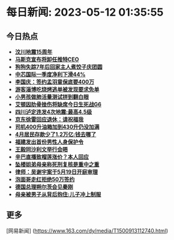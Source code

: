 
# 每日新闻: 2023-05-12 01:35:55
## 今日热点

- **[汶川地震15周年](https://www.163.com/search?keyword=%E6%B1%B6%E5%B7%9D%E5%9C%B0%E9%9C%8715%E5%91%A8%E5%B9%B4)**
- **[马斯克宣布将卸任推特CEO](https://www.163.com/search?keyword=%E9%A9%AC%E6%96%AF%E5%85%8B%E5%AE%A3%E5%B8%83%E5%B0%86%E5%8D%B8%E4%BB%BB%E6%8E%A8%E7%89%B9CEO)**
- **[狗狗失踪7年后回家主人煮饺子庆团圆](https://www.163.com/search?keyword=%E7%8B%97%E7%8B%97%E5%A4%B1%E8%B8%AA7%E5%B9%B4%E5%90%8E%E5%9B%9E%E5%AE%B6%E4%B8%BB%E4%BA%BA%E7%85%AE%E9%A5%BA%E5%AD%90%E5%BA%86%E5%9B%A2%E5%9C%86)**
- **[中芯国际一季度净利下滑44%](https://www.163.com/search?keyword=%E4%B8%AD%E8%8A%AF%E5%9B%BD%E9%99%85%E4%B8%80%E5%AD%A3%E5%BA%A6%E5%87%80%E5%88%A9%E4%B8%8B%E6%BB%9144%25)**
- **[李国庆：签约孟羽童保底要400万](https://www.163.com/search?keyword=%E6%9D%8E%E5%9B%BD%E5%BA%86%EF%BC%9A%E7%AD%BE%E7%BA%A6%E5%AD%9F%E7%BE%BD%E7%AB%A5%E4%BF%9D%E5%BA%95%E8%A6%81400%E4%B8%87)**
- **[游客淄博吃烧烤逃单被发现要求免单](https://www.163.com/search?keyword=%E6%B8%B8%E5%AE%A2%E6%B7%84%E5%8D%9A%E5%90%83%E7%83%A7%E7%83%A4%E9%80%83%E5%8D%95%E8%A2%AB%E5%8F%91%E7%8E%B0%E8%A6%81%E6%B1%82%E5%85%8D%E5%8D%95)**
- **[小男孩做肺活量测试拼到翻白眼](https://www.163.com/search?keyword=%E5%B0%8F%E7%94%B7%E5%AD%A9%E5%81%9A%E8%82%BA%E6%B4%BB%E9%87%8F%E6%B5%8B%E8%AF%95%E6%8B%BC%E5%88%B0%E7%BF%BB%E7%99%BD%E7%9C%BC)**
- **[艾顿因肋骨挫伤将缺席今日生死战G6](https://www.163.com/search?keyword=%E8%89%BE%E9%A1%BF%E5%9B%A0%E8%82%8B%E9%AA%A8%E6%8C%AB%E4%BC%A4%E5%B0%86%E7%BC%BA%E5%B8%AD%E4%BB%8A%E6%97%A5%E7%94%9F%E6%AD%BB%E6%88%98G6)**
- **[四川泸定连发4次地震:最高4.5级](https://www.163.com/search?keyword=%E5%9B%9B%E5%B7%9D%E6%B3%B8%E5%AE%9A%E8%BF%9E%E5%8F%914%E6%AC%A1%E5%9C%B0%E9%9C%87+%E6%9C%80%E9%AB%984.5%E7%BA%A7)**
- **[京东徐雷回应退休：请祝福我](https://www.163.com/search?keyword=%E4%BA%AC%E4%B8%9C%E5%BE%90%E9%9B%B7%E5%9B%9E%E5%BA%94%E9%80%80%E4%BC%91%EF%BC%9A%E8%AF%B7%E7%A5%9D%E7%A6%8F%E6%88%91)**
- **[司机400升油箱加到430升仍没加满](https://www.163.com/search?keyword=%E5%8F%B8%E6%9C%BA400%E5%8D%87%E6%B2%B9%E7%AE%B1%E5%8A%A0%E5%88%B0430%E5%8D%87%E4%BB%8D%E6%B2%A1%E5%8A%A0%E6%BB%A1)**
- **[4月居民存款少了1.2万亿:钱去哪了](https://www.163.com/search?keyword=4%E6%9C%88%E5%B1%85%E6%B0%91%E5%AD%98%E6%AC%BE%E5%B0%91%E4%BA%861.2%E4%B8%87%E4%BA%BF+%E9%92%B1%E5%8E%BB%E5%93%AA%E4%BA%86)**
- **[福建发出首份男性人身保护令](https://www.163.com/search?keyword=%E7%A6%8F%E5%BB%BA%E5%8F%91%E5%87%BA%E9%A6%96%E4%BB%BD%E7%94%B7%E6%80%A7%E4%BA%BA%E8%BA%AB%E4%BF%9D%E6%8A%A4%E4%BB%A4)**
- **[王毅同沙利文举行会晤](https://www.163.com/search?keyword=%E7%8E%8B%E6%AF%85%E5%90%8C%E6%B2%99%E5%88%A9%E6%96%87%E4%B8%BE%E8%A1%8C%E4%BC%9A%E6%99%A4)**
- **[辛巴直播致榴莲涨价？本人回应](https://www.163.com/search?keyword=%E8%BE%9B%E5%B7%B4%E7%9B%B4%E6%92%AD%E8%87%B4%E6%A6%B4%E8%8E%B2%E6%B6%A8%E4%BB%B7%EF%BC%9F%E6%9C%AC%E4%BA%BA%E5%9B%9E%E5%BA%94)**
- **[坠楼姐弟母亲称死刑复核是重中之重](https://www.163.com/search?keyword=%E5%9D%A0%E6%A5%BC%E5%A7%90%E5%BC%9F%E6%AF%8D%E4%BA%B2%E7%A7%B0%E6%AD%BB%E5%88%91%E5%A4%8D%E6%A0%B8%E6%98%AF%E9%87%8D%E4%B8%AD%E4%B9%8B%E9%87%8D)**
- **[律师：吴谢宇案于5月19日开庭审理](https://www.163.com/search?keyword=%E5%BE%8B%E5%B8%88%EF%BC%9A%E5%90%B4%E8%B0%A2%E5%AE%87%E6%A1%88%E4%BA%8E5%E6%9C%8819%E6%97%A5%E5%BC%80%E5%BA%AD%E5%AE%A1%E7%90%86)**
- **[泡面哥走红拒绝50万签约](https://www.163.com/search?keyword=%E6%B3%A1%E9%9D%A2%E5%93%A5%E8%B5%B0%E7%BA%A2%E6%8B%92%E7%BB%9D50%E4%B8%87%E7%AD%BE%E7%BA%A6)**
- **[德国总理朔尔茨会见秦刚](https://www.163.com/search?keyword=%E5%BE%B7%E5%9B%BD%E6%80%BB%E7%90%86%E6%9C%94%E5%B0%94%E8%8C%A8%E4%BC%9A%E8%A7%81%E7%A7%A6%E5%88%9A)**
- **[母亲被男子从背后抱住:儿子冲上制服](https://www.163.com/search?keyword=%E6%AF%8D%E4%BA%B2%E8%A2%AB%E7%94%B7%E5%AD%90%E4%BB%8E%E8%83%8C%E5%90%8E%E6%8A%B1%E4%BD%8F+%E5%84%BF%E5%AD%90%E5%86%B2%E4%B8%8A%E5%88%B6%E6%9C%8D)**

## 更多
[网易新闻] (https://www.163.com/dy/media/T1500913112740.html)
